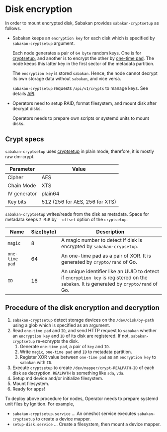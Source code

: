 Disk encryption
===============

In order to mount encrypted disk, Sabakan provides `sabakan-cryptsetup` as follows.

* Sabakan keeps an `encryption key` for each disk which is specified by `sabakan-cryptsetup` argument.

    Each node generates a pair of `64 byte` random keys. One is for [cryptsetup][], and another is to encrypt
    the other by [one-time pad][]. The node keeps this latter key in the first sector of the metadata partition.

    The `encryption key` is stored `sabakan`. Hence, the node cannot decrypt its own storage data without `sabakan`, and vice versa.

    `sabakan-cryptsetup` requests `/api/v1/crypts` to manage keys. See details [API](api.md).

* Operators need to setup RAID, format filesystem, and mount disk after decrypt disks.

    Operators needs to prepare own scripts or systemd units to mount disks.

## Crypt specs

`sabakan-cryptsetup` uses [cryptsetup][] in plain mode, therefore, it is mostly raw dm-crypt.

| Parameter    | Value
| ---------    | -----
| Cipher       | AES
| Chain Mode   | XTS
| IV generator | plain64
| Key bits     | 512 (256 for AES, 256 for XTS)

`sabakan-cryptsetup` writes/reads from the disk as metadata. Space for metadata keeps `2 MiB` by `--offset` option of the `cryptsetup`.

| Name           | Size(byte) | Description
| ----           | ---------- | -----------
| `magic`        | 8          | A magic number to detect if disk is encrypted by `sabakan-crypsetup`.
| `one-time pad` | 64         | An one-time pad as a pair of XOR. It is generated by `crypto/rand` of Go.
| `ID`           | 16         | An unique identifier like an UUID to detect if `encryption key` is registered on the `sabakan`. It is generated by `crypto/rand` of Go.

## Procedure of the disk encryption and decryption

1. `sabakan-cryptsetup` detect storage devices on the `/dev/disk/by-path` using a glob which is specified as an argument.
2. Read `one-time pad` and `ID`, and send HTTP request to `sabakan` whether an `encryption key` and `ID` of its disk are registered. If not, `sabakan-cryptsetup` re-ecnrypts the disk.
    1. Generate `one-time pad`, a pair of `key` and `ID`.
    2. Write `magic`, `one-time pad` and `ID` to metadata partition.
    3. Register XOR value between `one-time pad` as an `encryption key` to `sabakan` with `ID`.
3. Execute `cryptsetup` to create `/dev/mapper/crypt-REALPATH-ID` of each disk as decryption. `REALPATH` is something like `sda`, `vda`.
4. Setup md device and/or initialize filesystem.
5. Mount filesystem.
6. Ready for apps!

To deploy above procedure for nodes, Operator needs to prepare systemd unit files by Ignition. For example,

- `sabakan-cryptsetup.service` ... An oneshot service executes `sabakan-cryptsetup` to create a device mapper.
- `setup-disk.service` ... Create a filesystem, then mount a device mapper.

[dm-crypt]: https://gitlab.com/cryptsetup/cryptsetup/wikis/DMCrypt
[one-time pad]: https://en.wikipedia.org/wiki/One-time_pad
[cryptsetup]: https://gitlab.com/cryptsetup/cryptsetup/wikis/home
